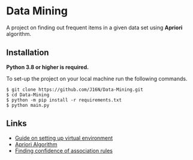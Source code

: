 # Data Mining

A project on finding out frequent items in a given data set using **Apriori** algorithm. 


## Installation

**Python 3.8 or higher is required.**  

To set-up the project on your local machine run the following commands.
```
$ git clone https://github.com/J16N/Data-Mining.git
$ cd Data-Mining
$ python -m pip install -r requirements.txt
$ python main.py
```

## Links
 - [Guide on setting up virtual environment ](https://realpython.com/python-virtual-environments-a-primer/)
 - [Apriori Algorithm](https://en.wikipedia.org/wiki/Apriori_algorithm)
 - [Finding confidence of association rules](https://www.kdnuggets.com/2016/04/association-rules-apriori-algorithm-tutorial.html)